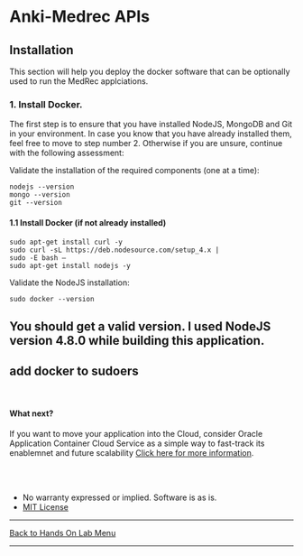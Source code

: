 # Anki-Medrec APIs


## Installation

This section will help you deploy the docker software that can be optionally used to run the MedRec applciations.

### 1. Install Docker.

The first step is to ensure that you have installed NodeJS, MongoDB and Git in your environment. In case you know that you have already installed them, feel free to move to step number 2. Otherwise if you are unsure, continue with the following assessment:

Validate the installation of the required components (one at a time):
```
nodejs --version
mongo --version
git --version
```

#### 1.1 Install Docker (if not already installed)

```
sudo apt-get install curl -y
sudo curl -sL https://deb.nodesource.com/setup_4.x |
sudo -E bash –
sudo apt-get install nodejs -y 
```
Validate the NodeJS installation:
```
sudo docker --version
```
You should get a valid version. I used NodeJS version 4.8.0 while building this application.
---
add docker to sudoers
---

<br>

#### What next? 

If you want to move your application into the Cloud, consider Oracle Application Container Cloud Service as a simple way to fast-track its enablemnet and future scalability [Click here for more information](https://cloud.oracle.com/acc).

<br>
<br>

* No warranty expressed or implied.  Software is as is.
* [MIT License](http://www.opensource.org/licenses/mit-license.html)



<hr />
<a href="handsonlabs" class="btn" >Back to Hands On Lab Menu</a>
<hr />

